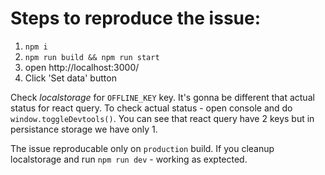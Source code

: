 # Steps to reproduce the issue:
1) `npm i`
2) `npm run build && npm run start`
3) open http://localhost:3000/
4) Click 'Set data' button


Check _localstorage_ for `OFFLINE_KEY` key. It's gonna be different that actual status for react query. To check actual status - open console and do `window.toggleDevtools()`. You can see that react query have 2 keys but in persistance storage we have only 1. 

The issue reproducable only on `production` build. 
If you cleanup localstorage and run `npm run dev` - working as exptected.